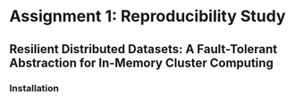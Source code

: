 # Assignment 1: Reproducibility Study
## Resilient Distributed Datasets: A Fault-Tolerant Abstraction for In-Memory Cluster Computing

### Installation
